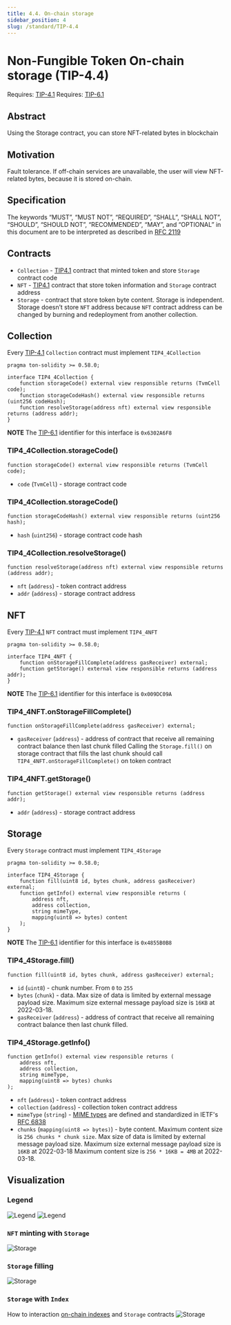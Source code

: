 ```yaml
---
title: 4.4. On-chain storage
sidebar_position: 4
slug: /standard/TIP-4.4
---
```


# Non-Fungible Token On-chain storage (TIP-4.4)
Requires: [TIP-4.1](1.md)
Requires: [TIP-6.1](./../TIP-6/1.md)

## Abstract
Using the Storage contract, you can store NFT-related bytes in blockchain

## Motivation
Fault tolerance. If off-chain services are unavailable, the user will view NFT-related bytes, because it is stored on-chain.

## Specification
The keywords “MUST”, “MUST NOT”, “REQUIRED”, “SHALL”, “SHALL NOT”, “SHOULD”, “SHOULD NOT”, “RECOMMENDED”, “MAY”, and “OPTIONAL” in this document are to be interpreted as described in [RFC 2119](https://datatracker.ietf.org/doc/html/rfc2119)

## Contracts
* `Collection` - [TIP4.1](1.md) contract that minted token and store `Storage` contract code
* `NFT` - [TIP4.1](1.md) contract that store token information and `Storage` contract address
* `Storage` - contract that store token byte content. Storage is independent. Storage doesn’t store `NFT` address because `NFT` contract address can be changed by burning and redeployment from another collection.

## Collection
Every [TIP-4.1](1.md) `Collection` contract must implement `TIP4_4Collection`
```solidity
pragma ton-solidity >= 0.58.0;

interface TIP4_4Collection {
    function storageCode() external view responsible returns (TvmCell code);
    function storageCodeHash() external view responsible returns (uint256 codeHash);
    function resolveStorage(address nft) external view responsible returns (address addr);
}
```
**NOTE** The [TIP-6.1](../TIP-6/1.md) identifier for this interface is `0x6302A6F8`

### TIP4_4Collection.storageCode()
```solidity
function storageCode() external view responsible returns (TvmCell code);
```
* `code` (`TvmCell`) - storage contract code

### TIP4_4Collection.storageCode()
```solidity
function storageCodeHash() external view responsible returns (uint256 hash);
```
* `hash` (`uint256`) - storage contract code hash

### TIP4_4Collection.resolveStorage()
```solidity
function resolveStorage(address nft) external view responsible returns (address addr);
```
* `nft` (`address`) - token contract address
* `addr` (`address`) - storage contract address

## NFT
Every [TIP-4.1](1.md) `NFT` contract must implement `TIP4_4NFT`
```solidity
pragma ton-solidity >= 0.58.0;

interface TIP4_4NFT {
    function onStorageFillComplete(address gasReceiver) external;
    function getStorage() external view responsible returns (address addr);
}
```
**NOTE** The [TIP-6.1](../TIP-6/1.md) identifier for this interface is `0x009DC09A`

### TIP4_4NFT.onStorageFillComplete()
```solidity
function onStorageFillComplete(address gasReceiver) external;
```
* `gasReceiver` (`address`) - address of contract that receive all remaining contract balance then last chunk filled
Calling the `Storage.fill()` on storage contract that fills the last chunk should call `TIP4_4NFT.onStorageFillComplete()` on token contract

### TIP4_4NFT.getStorage()
```solidity
function getStorage() external view responsible returns (address addr);
```
* `addr` (`address`) - storage contract address

## Storage
Every `Storage` contract must implement `TIP4_4Storage`
```solidity
pragma ton-solidity >= 0.58.0;

interface TIP4_4Storage {
    function fill(uint8 id, bytes chunk, address gasReceiver) external;
    function getInfo() external view responsible returns (
        address nft,
        address collection,
        string mimeType,
        mapping(uint8 => bytes) content
    );
}
```
**NOTE** The [TIP-6.1](../TIP-6/1.md) identifier for this interface is `0x4855B0B8`

### TIP4_4Storage.fill()
```solidity
function fill(uint8 id, bytes chunk, address gasReceiver) external;
```
* `id` (`uint8`) - chunk number. From `0` to `255`
* `bytes` (`chunk`) - data. Max size of data is limited by external message payload size. Maximum size external message payload size is `16KB` at 2022-03-18.
* `gasReceiver` (`address`) - address of contract that receive all remaining contract balance then last chunk filled.

### TIP4_4Storage.getInfo()
```solidity
function getInfo() external view responsible returns (
    address nft,
    address collection,
    string mimeType,
    mapping(uint8 => bytes) chunks
);
```

* `nft` (`address`) - token contract address
* `collection` (`address`) - collection token contract address
* `mimeType` (`string`) - [MIME types](https://developer.mozilla.org/en-US/docs/Web/HTTP/Basics_of_HTTP/MIME_types) are defined and standardized in IETF's [RFC 6838](https://datatracker.ietf.org/doc/html/rfc6838)
* `chunks` (`mapping(uint8 => bytes)`) - byte content. Maximum content size is `256 chunks * chunk size`. Max size of data is limited by external message payload size. Maximum size external message payload size is `16KB` at 2022-03-18 Maximum content size is `256 * 16KB = 4MB` at 2022-03-18.

## Visualization
### Legend
![Legend](img/legend1.svg)
![Legend](img/legend2.svg)

### `NFT` minting with `Storage`
![Storage](img/storage1.svg)

### `Storage` filling
![Storage](img/storage2.svg)

### `Storage` with `Index`
How to interaction [on-chain indexes](3.md) and `Storage` contracts
![Storage](img/storage3.svg)
